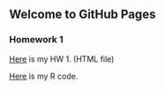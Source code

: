## Welcome to GitHub Pages


### Homework 1
[Here](https://bu-ie-360.github.io/spring22-isaidbahceci/HW1.html) is my HW 1. (HTML file)

[Here](https://bu-ie-360.github.io/spring22-isaidbahceci/HW_1_r.r) is my R code.
